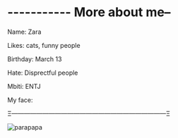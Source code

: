# ----------- More about me–

 Name: Zara

Likes: cats, funny people 

Birthday: March 13

Hate: Disprectful people

Mbiti: ENTJ

My face:

Ξ—————————————————————————Ξ

![parapapa](https://github.com/user-attachments/assets/d72f350d-e6c5-4388-9dd3-a619432b98a0)
